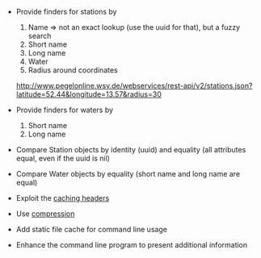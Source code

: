 * Provide finders for stations by

  1. Name => not an exact lookup (use the uuid for that), but a fuzzy search
  1. Short name
  1. Long name
  1. Water
  1. Radius around coordinates

    http://www.pegelonline.wsv.de/webservices/rest-api/v2/stations.json?latitude=52.44&longitude=13.57&radius=30

* Provide finders for waters by

  1. Short name
  1. Long name

* Compare Station objects by identity (uuid) and equality (all attributes equal, even if the uuid is nil)

* Compare Water objects by equality (short name and long name are equal)

* Exploit the [caching headers](http://www.pegelonline.wsv.de/webservice/dokuRestapi#caching)

* Use [compression](http://www.pegelonline.wsv.de/webservice/dokuRestapi#compression)

* Add static file cache for command line usage

* Enhance the command line program to present additional information
